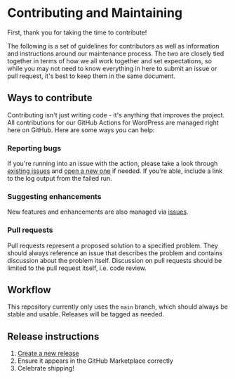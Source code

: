 # Contributing and Maintaining

First, thank you for taking the time to contribute!

The following is a set of guidelines for contributors as well as information and instructions around our maintenance process. The two are closely tied together in terms of how we all work together and set expectations, so while you may not need to know everything in here to submit an issue or pull request, it's best to keep them in the same document.

## Ways to contribute

Contributing isn't just writing code - it's anything that improves the project. All contributions for our GitHub Actions for WordPress are managed right here on GitHub. Here are some ways you can help:

### Reporting bugs

If you're running into an issue with the action, please take a look through [existing issues](https://github.com/varunsridharan/action-envato-uploader/issues) and [open a new one](https://github.com/varunsridharan/action-envato-uploader/issues/new) if needed. If you're able, include a link to the log output from the failed run.

### Suggesting enhancements

New features and enhancements are also managed via [issues](https://github.com/varunsridharan/action-envato-uploader/issues).

### Pull requests

Pull requests represent a proposed solution to a specified problem. They should always reference an issue that describes the problem and contains discussion about the problem itself. Discussion on pull requests should be limited to the pull request itself, i.e. code review.

## Workflow

This repository currently only uses the `main` branch, which should always be stable and usable. Releases will be tagged as needed.

## Release instructions

1. [Create a new release](https://github.com/varunsridharan/action-envato-uploader/releases/new)
2. Ensure it appears in the GitHub Marketplace correctly
3. Celebrate shipping!
